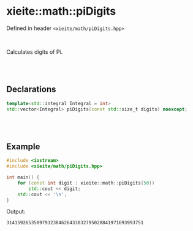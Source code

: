 # xieite::math::piDigits
Defined in header `<xieite/math/piDigits.hpp>`

<br/>

Calculates digits of Pi.

<br/><br/>

## Declarations
```cpp
template<std::integral Integral = int>
std::vector<Integral> piDigits(const std::size_t digits) noexcept;
```

<br/><br/>

## Example
```cpp
#include <iostream>
#include <xieite/math/piDigits.hpp>

int main() {
	for (const int digit : xieite::math::piDigits(50))
		std::cout << digit;
	std::cout << '\n';
}
```
Output:
```
31415926535897932384626433832795028841971693993751
```
